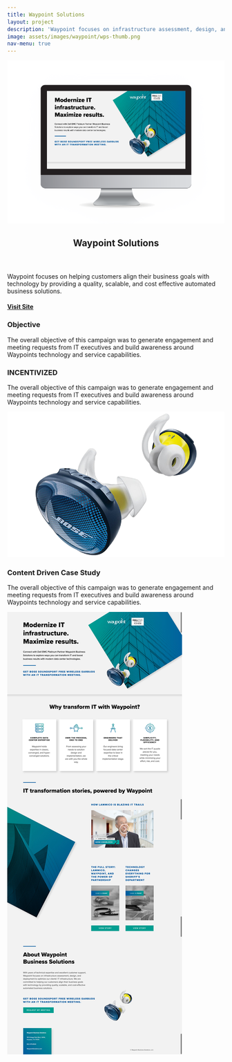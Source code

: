 ```yaml
---
title: Waypoint Solutions
layout: project
description: 'Waypoint focuses on infrastructure assessment, design, and deployment to optimize IT infrastructure.'
image: assets/images/waypoint/wps-thumb.png
nav-menu: true
---
```


<!-- Main -->
<div id="main">

<!-- Two -->
<section id="two" class="spotlights">
  <section>
    <span class="image">
      <img src="/assets/images/waypoint/wps-lander-desktop.png" alt="" data-position="center center" />
    </span>
    <div class="content">
      <div class="inner">
        <header class="major">
          <h2 class="dark">Waypoint Solutions</h2>
        </header>
        <p>Waypoint focuses on helping customers align their business goals with technology by providing a quality, scalable, and cost effective automated business solutions.</p>
        <h4><a href="https://transformwithwaypoint.com" target="_blank">Visit Site</a></h4>
      </div>
    </div>
  </section>
</section>


<!-- One -->
<section id="two" class="content">
  <div class="inner">
<!-- Content -->


<div class="row">
  <div class="6u 12u$(small)">
    <h3 id="content" class="dark">Objective</h3>
      <p>The overall objective of this campaign was to generate engagement and meeting requests from IT executives and build awareness around Waypoints technology and service capabilities. </p>
    <h3 id="content" class="dark">INCENTIVIZED</h3>
      <p>The overall objective of this campaign was to generate engagement and meeting requests from IT executives and build awareness around Waypoints technology and service capabilities. </p>
    <span class="image small"><img src="/assets/images/waypoint/img-earbuds.png" alt="" /></span>
    <h3 id="content" class="dark">Content Driven Case Study</h3>
      <p>The overall objective of this campaign was to generate engagement and meeting requests from IT executives and build awareness around Waypoints technology and service capabilities. </p>
  </div>
  <div class="6u$ 12u$(small)">
    <span class="image fit shadow"><img src="/assets/images/waypoint/wps-lander-home.png" alt="" /></span>
  </div>

</div>
</div>
</section>

</div>
